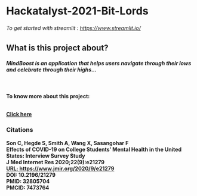 # Hackatalyst-2021-Bit-Lords

###### To get started with streamlit : https://www.streamlit.io/

<h2> What is this project about? </h2>
<h5> <b>MindBoost<b> is an application that helps users navigate through their lows and celebrate through their highs... </h5> <br>
<p> To know more about this project: </p> <br>
<a href = "https://devpost.com/software/mood-boost">Click here</a>

<h3> Citations </h3>
<p>Son C, Hegde S, Smith A, Wang X, Sasangohar F <br>
Effects of COVID-19 on College Students’ Mental Health in the United States: Interview Survey Study <br>
J Med Internet Res 2020;22(9):e21279 <br>
 <a href =  https://www.jmir.org/2020/9/e21279> URL: https://www.jmir.org/2020/9/e21279 </a> <br>
DOI: 10.2196/21279 <br>
PMID: 32805704 <br>
PMCID: 7473764 </p>
